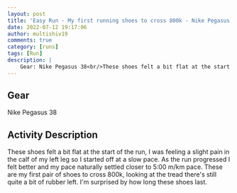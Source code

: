 ```yaml
---
layout: post
title: 'Easy Run - My first running shoes to cross 800k - Nike Pegasus 38'
date: 2022-07-12 19:17:06
author: multishiv19
comments: true
category: [runs]
tags: [Run]
description: |
    Gear: Nike Pegasus 38<br/>These shoes felt a bit flat at the start of the run, I was feeling a slight pain in the calf of my left leg so I started off at a slow pace.<br/>As the run progressed I felt better and my pace naturally settled closer to 5:00 m/km pace.<br/>These are my first pair of shoes to cross 800k, looking at the tread there's still quite a bit of rubber left. I'm surprised by how long these shoes last.
---
```


## Gear
Nike Pegasus 38

## Activity Description
These shoes felt a bit flat at the start of the run, I was feeling a slight pain in the calf of my left leg so I started off at a slow pace.
As the run progressed I felt better and my pace naturally settled closer to 5:00 m/km pace.
These are my first pair of shoes to cross 800k, looking at the tread there's still quite a bit of rubber left. I'm surprised by how long these shoes last.


<div width='100%' class='strava-embed-placeholder' data-embed-type='activity' data-embed-id='7455405998'></div>
<script src='https://strava-embeds.com/embed.js'></script>
